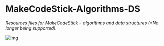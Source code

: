 # MakeCodeStick-Algorithms-DS
*Resources files for MakeCodeStick - algorithms and data structures*
<i>(*No longer being supported).</i>


<img src='https://github.com/jameshjay/MakeCodeStick-Algorithms-DS/blob/main/Other/course.png' alt='img'/>

